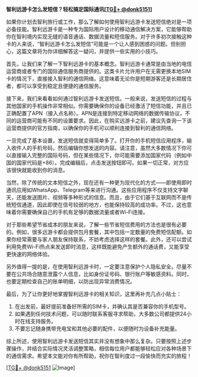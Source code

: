 **智利远游卡怎么发短信？轻松搞定国际通讯[[TG💪+ @donk5151](https://t.me/s/donk5151)]**

如果你计划去智利旅行或工作，那么了解如何使用智利远游卡发送短信绝对是一项必备技能。智利远游卡是一种专为国际用户设计的移动通信解决方案，它能够帮助你在智利境内实现无缝的语音通话、数据流量和短信服务。对于许多初次接触这种卡的人来说，“智利远游卡怎么发短信”可能是一个让人感到困惑的问题。但别担心，这篇文章将为你详细解答这一疑问，并提供一些实用的小技巧。

首先，让我们来了解一下智利远游卡的基本概念。智利远游卡通常是由当地的电信运营商或者专门的国际通信服务商提供的。这类卡片允许用户在无需更换本地SIM卡的情况下，直接接入智利的通信网络。这意味着无论你是短期游客还是长期居住者，都可以享受到稳定且便捷的通信服务。

接下来，我们来看看如何通过智利远游卡发送短信。一般来说，发送短信的过程与其他国家的手机操作非常相似。你需要确保你的设备已经激活了短信功能，并且已正确配置了APN（接入点名称）。APN是连接到特定移动网络的数据传输协议，不同的运营商可能有不同的设置要求。因此，在购买远游卡之前，建议先查询一下该运营商提供的官方指南，以确保你的手机可以顺利连接到智利的通信网络。

一旦完成了基本设置，发送短信就变得简单多了。打开你的手机短信应用程序，输入收件人的手机号码，然后编辑你想发送的内容。请注意，虽然大多数情况下你可以直接输入完整的国际号码，但在某些情况下，你可能需要添加国家代码（例如中国的国家代码是+86）。完成编辑后，点击发送按钮即可。如果一切正常，对方应该很快就能收到你的消息。

当然，除了传统的文本短信之外，现在还有一种更为现代化的方式——即使用即时通讯应用如WhatsApp、Telegram等来进行沟通。这些应用程序不仅支持文字聊天，还能发送图片、视频等多种形式的信息。而且，由于它们基于互联网而不是传统短信通道，因此即使在信号较弱的地方，也能保持较高的成功率。不过，这也意味着你需要确保自己的手机有足够的数据流量或者Wi-Fi连接。

对于那些希望节省成本的朋友来说，了解一些节省短信费用的方法也是很有必要的。例如，很多远游卡都会提供包月套餐，其中包括一定数量的免费短信配额。如果你经常需要与家人朋友保持联系，不妨考虑选择这样的套餐。此外，还可以尝试利用免费Wi-Fi热点来发送即时消息，这样既能避免产生额外的通话费，又能享受更快速的网络体验。

另外值得一提的是，在使用智利远游卡时，一定要注意保护个人隐私安全。尽量不要在公共场合随意泄露个人信息，比如身份证号码、银行账户等敏感资料。同时，也要定期检查自己的账单明细，以防出现异常消费情况。

最后，为了让你更好地掌握智利远游卡的相关知识，这里再补充几点小贴士：
1. 在出发前，最好提前准备好所需的SIM卡，并确认其是否兼容你的手机型号。
2. 如果遇到任何技术问题，可以随时联系客服寻求帮助，大多数公司都提供24小时在线支持服务。
3. 不要忘记随身携带充电宝和其他必要的配件，以便随时为设备补充能量。

综上所述，使用智利远游卡发送短信其实并没有想象中那么复杂。只要按照上述步骤操作，并结合实际情况灵活调整策略，相信每位用户都能够轻松应对各种场景下的通信需求。希望本文能对你有所帮助，祝你在智利度过一段愉快而充实的旅程！

[[TG💪+ @donk5151](https://t.me/s/donk5151) ![Image](https://i.postimg.cc/rwNCRYN7/Snipaste-2025-04-30-17-27-05.png)]